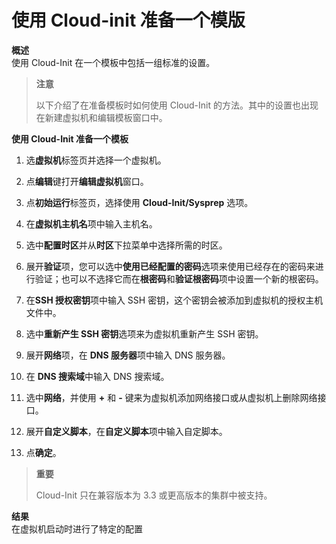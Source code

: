# 使用 Cloud-init 准备一个模版

**概述**<br/>
使用 Cloud-Init 在一个模板中包括一组标准的设置。

> **注意**
>
> 以下介绍了在准备模板时如何使用 Cloud-Init 的方法。其中的设置也出现在新建虚拟机和编辑模板窗口中。

**使用 Cloud-Init 准备一个模板**

1. 选**虚拟机**标签页并选择一个虚拟机。

2. 点**编辑**键打开**编辑虚拟机**窗口。

3. 点**初始运行**标签页，选择使用 **Cloud-Init/Sysprep** 选项。

4. 在**虚拟机主机名**项中输入主机名。

5. 选中**配置时区**并从**时区**下拉菜单中选择所需的时区。

6. 展开**验证**项，您可以选中**使用已经配置的密码**选项来使用已经存在的密码来进行验证；也可以不选择它而在**根密码**和**验证根密码**项中设置一个新的根密码。

7. 在**SSH 授权密钥**项中输入 SSH 密钥，这个密钥会被添加到虚拟机的授权主机文件中。

8. 选中**重新产生 SSH 密钥**选项来为虚拟机重新产生 SSH 密钥。

9. 展开**网络**项，在 **DNS 服务器**项中输入 DNS 服务器。

10. 在 **DNS 搜索域**中输入 DNS 搜索域。

11. 选中**网络**，并使用 **+** 和 **-** 键来为虚拟机添加网络接口或从虚拟机上删除网络接口。

12. 展开**自定义脚本**，在**自定义脚本**项中输入自定脚本。

13. 点**确定**。

> **重要**
>
> Cloud-Init 只在兼容版本为 3.3 或更高版本的集群中被支持。

**结果**<br/>
在虚拟机启动时进行了特定的配置
